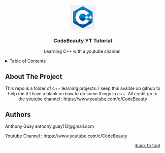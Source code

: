 <div id="top"></div>
<!--

[![LinkedIn][linkedin-shield]][linkedin-url]

<!-- PROJECT LOGO -->
<br />
<div align="center">
  <a href="https://github.com/github_username/repo_name">
    <img src="images/c++logo.png" alt="Logo" width="80" height="80">
  </a>

<h3 align="center">CodeBeauty YT Tutorial</h3>

  <p align="center">
    Learning C++ with a youtube channel.
  </p>
</div>

<!-- TABLE OF CONTENTS -->
<details>
  <summary>Table of Contents</summary>
  <ol>
    <li>
      <a href="#about-the-project">About The Project</a>
    </li>
  </ol>
</details>

<!-- ABOUT THE PROJECT -->
## About The Project

<p align="center">
  This repo is a folder of c++ learning projects. I keep this avaible on github to help me if I have a blank on how to do some things in c++. All credit go to the youtube channel : https://www.youtube.com/c/CodeBeauty

<!-- Authors -->
## Authors
<p align="left">
  Anthony Guay anthony.guay112@gmail.com
<p align="left">
  Youtube Channel : https://www.youtube.com/c/CodeBeauty
<p align="right">(<a href="#top">back to top</a>)</p>

<!-- MARKDOWN LINKS & IMAGES -->
<!-- https://www.markdownguide.org/basic-syntax/#reference-style-links -->
[linkedin-shield]: https://img.shields.io/badge/-LinkedIn-black.svg?style=for-the-badge&logo=linkedin&colorB=555
[linkedin-url]: https://www.linkedin.com/in/anthony-guay-75b27421b/
[product-screenshot]: images/screenshot.png

